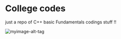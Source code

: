 # College codes
just a repo of C++ basic Fundamentals codings stuff !!

 ![myimage-alt-tag](https://cdn-images-1.medium.com/max/2600/1*osY-DBeyp74cxJQcBQUmLA.png)
